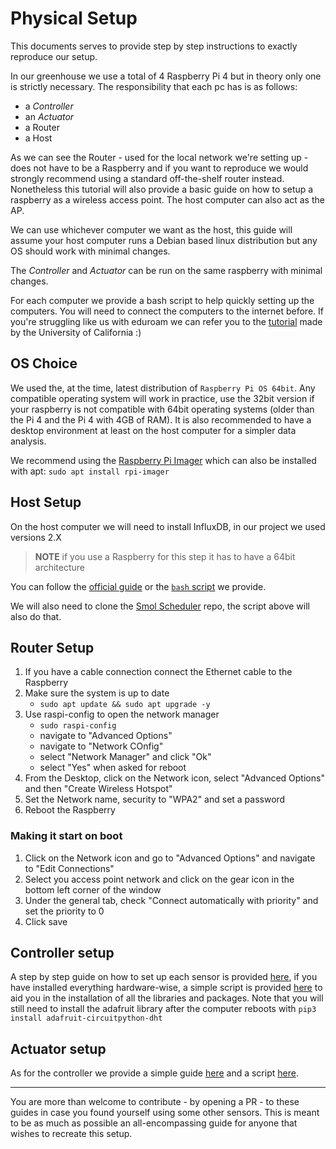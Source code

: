 # Physical Setup

This documents serves to provide step by step instructions to exactly reproduce our setup.

In our greenhouse we use a total of 4 Raspberry Pi 4 but in theory only one is strictly necessary.
The responsibility that each pc has is as follows:

- a _Controller_
- an _Actuator_
- a Router
- a Host

As we can see the Router - used for the local network we're setting up - does not have to be a Raspberry and if you want to reproduce we would strongly recommend using a standard off-the-shelf router instead. Nonetheless this tutorial will also provide a basic guide on how to setup a raspberry as a wireless access point. The host computer can also act as the AP.

We can use whichever computer we want as the host, this guide will assume your host computer runs a Debian based linux distribution but any OS should work with minimal changes.

The _Controller_ and _Actuator_ can be run on the same raspberry with minimal changes.

For each computer we provide a bash script to help quickly setting up the computers. You will need to connect the computers to the internet before. If you're struggling like us with eduroam we can refer you to the [tutorial](https://inrg.soe.ucsc.edu/howto-connect-raspberry-to-eduroam/) made by the University of California :)

## OS Choice

We used the, at the time, latest distribution of `Raspberry Pi OS 64bit`. Any compatible operating system will work in practice, use the 32bit version if your raspberry is not compatible with 64bit operating systems (older than the Pi 4 and the Pi 4 with 4GB of RAM). It is also recommended to have a desktop environment at least on the host computer for a simpler data analysis.

We recommend using the [Raspberry Pi Imager](https://www.raspberrypi.com/software) which can also be installed with apt: `sudo apt install rpi-imager`

## Host Setup

On the host computer we will need to install InfluxDB, in our project we used versions 2.X

> **NOTE** if you use a Raspberry for this step it has to have a 64bit architecture

You can follow the [official guide](https://docs.influxdata.com/influxdb/v2.7/install/?t=Raspberry+Pi) or the [`bash` script](scripts/host.sh) we provide.

We will also need to clone the [Smol Scheduler](https://www.github.com/N-essuno/smol-scheduler) repo, the script above will also do that.

## Router Setup

1. If you have a cable connection connect the Ethernet cable to the Raspberry
2. Make sure the system is up to date
    - `sudo apt update && sudo apt upgrade -y`
3. Use raspi-config to open the network manager
    - `sudo raspi-config`
    - navigate to "Advanced Options"
    - navigate to "Network COnfig"
    - select "Network Manager" and click "Ok"
    - select "Yes" when asked for reboot
4. From the Desktop, click on the Network icon, select "Advanced Options" and then "Create Wireless Hotspot"
5. Set the Network name, security to "WPA2" and set a password
6. Reboot the Raspberry

### Making it start on boot

1. Click on the Network icon and go to "Advanced Options" and navigate to "Edit Connections"
2. Select you access point network and click on the gear icon in the bottom left corner of the window
3. Under the general tab, check "Connect automatically with priority" and set the priority to 0
4. Click save

<!-- TODO: fix images, make your own -->

## Controller setup

A step by step guide on how to set up each sensor is provided [here](controller-instructions.md), if you have installed everything hardware-wise, a simple script is provided [here](scripts/controller.sh) to aid you in the installation of all the libraries and packages. Note that you will still need to install the adafruit library after the computer reboots with `pip3 install adafruit-circuitpython-dht`

## Actuator setup

As for the controller we provide a simple guide [here](actuator-instructions.md) and a script [here](scripts/actuator.sh).

---

You are more than welcome to contribute - by opening a PR - to these guides in case you found yourself using some other sensors. This is meant to be as much as possible an all-encompassing guide for anyone that wishes to recreate this setup.
